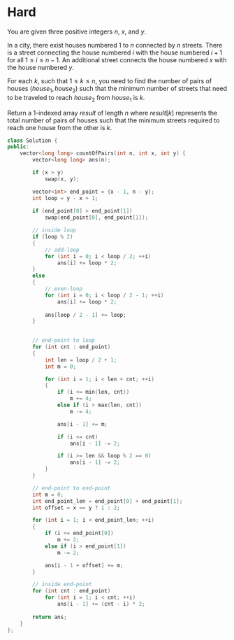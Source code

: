 # Hard

You are given three positive integers $n$, $x$, and $y$.

In a city, there exist houses numbered $1$ to $n$ connected by $n$ streets. There is a street connecting the house numbered $i$ with the house numbered $i + 1$ for all $1 \leq i \leq n - 1$. An additional street connects the house numbered $x$ with the house numbered $y$.

For each $k$, such that $1 \leq k \leq n$, you need to find the number of pairs of houses $(house_1, house_2)$ such that the minimum number of streets that need to be traveled to reach $house_2$ from $house_1$ is $k$.

Return a 1-indexed array $result$ of length $n$ where $result[k]$ represents the total number of pairs of houses such that the minimum streets required to reach one house from the other is $k$.

```cpp
class Solution {
public:
    vector<long long> countOfPairs(int n, int x, int y) {
        vector<long long> ans(n);

        if (x > y)
            swap(x, y);

        vector<int> end_point = {x - 1, n - y};
        int loop = y - x + 1;
        
        if (end_point[0] > end_point[1])
            swap(end_point[0], end_point[1]);

        // inside loop
        if (loop % 2)
        {
            // odd-loop
            for (int i = 0; i < loop / 2; ++i)
                ans[i] += loop * 2;
        }
        else
        {
            // even-loop
            for (int i = 0; i < loop / 2 - 1; ++i)
                ans[i] += loop * 2;
                
            ans[loop / 2 - 1] += loop;
        }
        

        // end-point to loop
        for (int cnt : end_point)
        {
            int len = loop / 2 + 1;
            int m = 0;

            for (int i = 1; i < len + cnt; ++i)
            {
                if (i <= min(len, cnt))
                    m += 4;
                else if (i > max(len, cnt))
                    m -= 4;

                ans[i - 1] += m;

                if (i <= cnt)
                    ans[i - 1] -= 2;

                if (i >= len && loop % 2 == 0)
                    ans[i - 1] -= 2;
            }
        }

        // end-point to end-point
        int m = 0;
        int end_point_len = end_point[0] + end_point[1];
        int offset = x == y ? 1 : 2;

        for (int i = 1; i < end_point_len; ++i)
        {
            if (i <= end_point[0])
                m += 2;
            else if (i > end_point[1])
                m -= 2;

            ans[i - 1 + offset] += m;
        }

        // inside end-point
        for (int cnt : end_point)
            for (int i = 1; i < cnt; ++i)
                ans[i - 1] += (cnt - i) * 2;
        
        return ans;
    }
};
```

